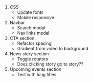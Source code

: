 1. CSS
    - Update fonts
    - Mobile responsive
2. Navbar
    - Search modal
    - Nav links modal
3. CTA section
    - Refactor spacing
    - Gradient from video to background
4. News story section
    - Toggle rotators
    - Does clicking story go to story??
5. Upcoming events section
    - Test with long titles
